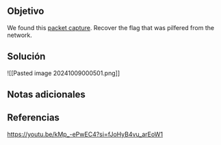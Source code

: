 
## Objetivo
We found this [packet capture](https://jupiter.challenges.picoctf.org/static/b506393b6f9d53b94011df000c534759/capture.pcap). Recover the flag that was pilfered from the network.
## Solución

![[Pasted image 20241009000501.png]]
## Notas adicionales

## Referencias
https://youtu.be/kMp_-ePwEC4?si=fJoHyB4vu_arEoW1


